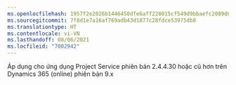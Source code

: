 ```yaml
---
ms.openlocfilehash: 1957f2e2026b1446458dfe6aff228015cf549d9bbaefc2089d0f5b07275c4eb5
ms.sourcegitcommit: 7f8d1e7a16af769adb43d1877c28fdce53975db8
ms.translationtype: HT
ms.contentlocale: vi-VN
ms.lasthandoff: 08/06/2021
ms.locfileid: "7002942"
---
```

Áp dụng cho ứng dụng Project Service phiên bản 2.4.4.30 hoặc cũ hơn trên Dynamics 365 (online) phiên bản 9.x
